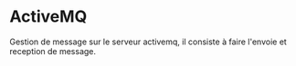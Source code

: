 # ActiveMQ
Gestion de message sur le serveur activemq, il consiste à faire l'envoie et reception de message.
